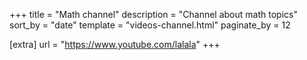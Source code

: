 +++
title = "Math channel"
description = "Channel about math topics"
sort_by = "date"
template = "videos-channel.html"
paginate_by = 12

[extra]
url = "https://www.youtube.com/lalala"
+++
